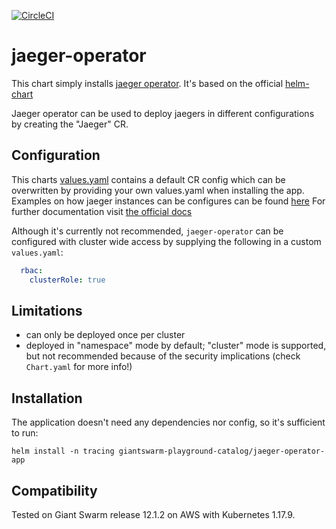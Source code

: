 [![CircleCI](https://circleci.com/gh/giantswarm/jaeger-operator-app.svg?style=shield)](https://circleci.com/gh/giantswarm/jaeger-operator-app)

# jaeger-operator

This chart simply installs [jaeger operator](https://github.com/jaegertracing/jaeger-operator).
It's based on the official [helm-chart](https://github.com/jaegertracing/helm-charts/tree/master/charts/jaeger-operator)

Jaeger operator can be used to deploy jaegers in different configurations by creating the "Jaeger" CR.

## Configuration

This charts [values.yaml](helm/jaeger-operator/values.yaml) contains a default CR config which can be overwritten by providing your own values.yaml when installing the app.
Examples on how jaeger instances can be configures can be found [here](https://github.com/jaegertracing/jaeger-operator/tree/master/deploy/examples)
For further documentation visit [the official docs](https://www.jaegertracing.io/docs/1.19/operator/)

Although it's currently not recommended, `jaeger-operator` can be configured with cluster wide access by supplying the following in a custom `values.yaml`:
```yaml
  rbac:
    clusterRole: true
```

## Limitations

- can only be deployed once per cluster
- deployed in "namespace" mode by default; "cluster" mode is supported, but not recommended because of the security implications (check `Chart.yaml` for more info!)

## Installation

The application doesn't need any dependencies nor config, so it's sufficient to run:

```text
helm install -n tracing giantswarm-playground-catalog/jaeger-operator-app
```

## Compatibility

Tested on Giant Swarm release 12.1.2 on AWS with Kubernetes 1.17.9.
